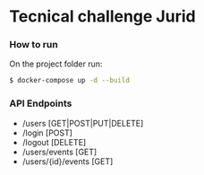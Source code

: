 # Tecnical challenge Jurid

### How to run
<p>On the project folder run:</p>

```bash
$ docker-compose up -d --build
```

### API Endpoints
- /users [GET|POST|PUT|DELETE]
- /login [POST]
- /logout [DELETE]
- /users/events [GET]
- /users/{id}/events [GET]
